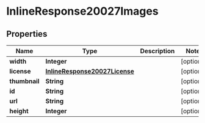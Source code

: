 

# InlineResponse20027Images

## Properties

Name | Type | Description | Notes
------------ | ------------- | ------------- | -------------
**width** | **Integer** |  |  [optional]
**license** | [**InlineResponse20027License**](InlineResponse20027License.md) |  |  [optional]
**thumbnail** | **String** |  |  [optional]
**id** | **String** |  |  [optional]
**url** | **String** |  |  [optional]
**height** | **Integer** |  |  [optional]




